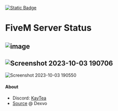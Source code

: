 [![Static Badge](https://img.shields.io/badge/atreleases-download?label=mustdownload)](https://github.com/VlixK/FiveM-ServerStatus/releases/download/1.0.0/serverstatus-kay.zip)
# FiveM Server Status
![image](https://github.com/VlixK/FiveM-ServerStatus/assets/81835599/096990a1-797d-40a7-bcea-bd07d0f80016)
-------------------------------------------------------------------
![Screenshot 2023-10-03 190706](https://github.com/VlixK/FiveM-ServerStatus/assets/81835599/a7e4891d-0a1c-44a7-9760-81026e124a44)
-------------------------------------------------------------------
![Screenshot 2023-10-03 190550](https://github.com/VlixK/FiveM-ServerStatus/assets/81835599/0392e9e5-e9f6-4d46-9f6a-e1210ab19b86)



#### About
  - Discord: [KayTea](https://discordapp.com/users/312463940628119552)
  - [Source](https://github.com/Dexvoo/IN-ServerStatus) @ Dexvo
